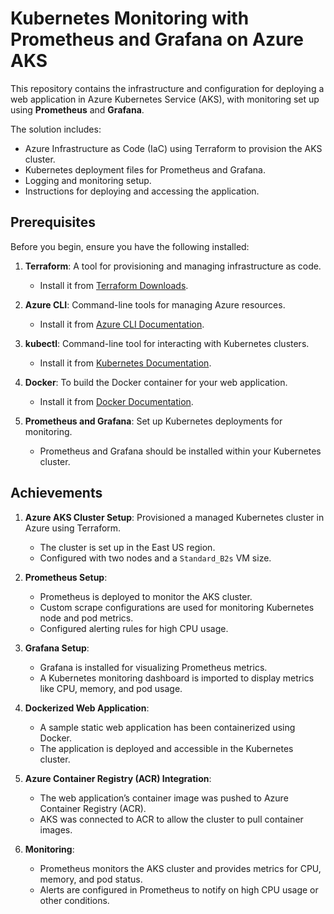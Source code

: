# Kubernetes Monitoring with Prometheus and Grafana on Azure AKS

This repository contains the infrastructure and configuration for deploying a web application in Azure Kubernetes Service (AKS), with monitoring set up using **Prometheus** and **Grafana**.

The solution includes:

- Azure Infrastructure as Code (IaC) using Terraform to provision the AKS cluster.
- Kubernetes deployment files for Prometheus and Grafana.
- Logging and monitoring setup.
- Instructions for deploying and accessing the application.

## Prerequisites

Before you begin, ensure you have the following installed:

1. **Terraform**: A tool for provisioning and managing infrastructure as code.
   - Install it from [Terraform Downloads](https://www.terraform.io/downloads.html).

2. **Azure CLI**: Command-line tools for managing Azure resources.
   - Install it from [Azure CLI Documentation](https://learn.microsoft.com/en-us/cli/azure/install-azure-cli).

3. **kubectl**: Command-line tool for interacting with Kubernetes clusters.
   - Install it from [Kubernetes Documentation](https://kubernetes.io/docs/tasks/tools/install-kubectl/).

4. **Docker**: To build the Docker container for your web application.
   - Install it from [Docker Documentation](https://docs.docker.com/get-docker/).

5. **Prometheus and Grafana**: Set up Kubernetes deployments for monitoring.
   - Prometheus and Grafana should be installed within your Kubernetes cluster.

## Achievements

1. **Azure AKS Cluster Setup**: Provisioned a managed Kubernetes cluster in Azure using Terraform.
   - The cluster is set up in the East US region.
   - Configured with two nodes and a `Standard_B2s` VM size.

2. **Prometheus Setup**: 
   - Prometheus is deployed to monitor the AKS cluster.
   - Custom scrape configurations are used for monitoring Kubernetes node and pod metrics.
   - Configured alerting rules for high CPU usage.

3. **Grafana Setup**: 
   - Grafana is installed for visualizing Prometheus metrics.
   - A Kubernetes monitoring dashboard is imported to display metrics like CPU, memory, and pod usage.

4. **Dockerized Web Application**:
   - A sample static web application has been containerized using Docker.
   - The application is deployed and accessible in the Kubernetes cluster.

5. **Azure Container Registry (ACR) Integration**:
   - The web application’s container image was pushed to Azure Container Registry (ACR).
   - AKS was connected to ACR to allow the cluster to pull container images.

6. **Monitoring**:
   - Prometheus monitors the AKS cluster and provides metrics for CPU, memory, and pod status.
   - Alerts are configured in Prometheus to notify on high CPU usage or other conditions.



